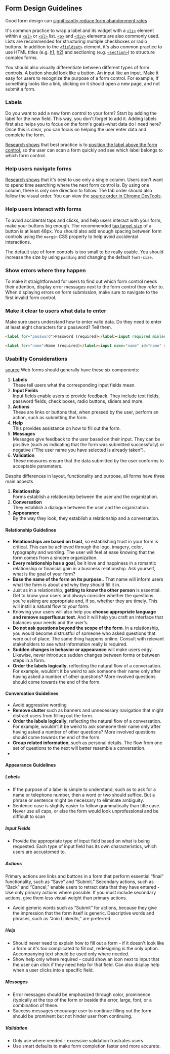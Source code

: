 ## Form Design Guidelines

Good form design can [significantly reduce form abandonment rates](https://baymard.com/blog/checkout-flow-average-form-fields)

It's common practice to wrap a label and its widget with a [`<li>`](https://developer.mozilla.org/en-US/docs/Web/HTML/Element/li) element within a [`<ul>`](https://developer.mozilla.org/en-US/docs/Web/HTML/Element/ul) or [`<ol>`](https://developer.mozilla.org/en-US/docs/Web/HTML/Element/ol) list. [`<p>`](https://developer.mozilla.org/en-US/docs/Web/HTML/Element/p) and [`<div>`](https://developer.mozilla.org/en-US/docs/Web/HTML/Element/div) elements are also commonly used. Lists are recommended for structuring multiple checkboxes or radio buttons. In addition to the [`<fieldset>`](https://developer.mozilla.org/en-US/docs/Web/HTML/Element/fieldset) element, it's also common practice to use HTML titles (e.g. [h1](https://developer.mozilla.org/en-US/docs/Web/HTML/Element/Heading_Elements), [h2](https://developer.mozilla.org/en-US/docs/Web/HTML/Element/Heading_Elements)) and sectioning (e.g. [`<section>`](https://developer.mozilla.org/en-US/docs/Web/HTML/Element/section)) to structure complex forms.

You should also visually differentiate between different types of form controls. A button should look like a button. An input like an input. Make it easy for users to recognize the purpose of a form control. For example, If something looks like a link, clicking on it should open a new page, and not submit a form.

### Labels

Do you want to add a new form control to your form? Start by adding the label for the new field. This way, you don't forget to add it. Adding labels first also helps you to focus on the form's goals–what data do I need here? Once this is clear, you can focus on helping the user enter data and complete the form.

[Research shows](https://ai.googleblog.com/2014/07/simple-is-better-making-your-web-forms.html) that best practice is to [position the label above the form control](https://www.uxmatters.com/mt/archives/2006/07/label-placement-in-forms.php), so the user can scan a form quickly and see which label belongs to which form control. 
### Help users navigate forms

[Research shows](https://baymard.com/blog/avoid-multi-column-forms) that it's best to use only a single column. Users don't want to spend time searching where the next form control is. By using one column, there is only one direction to follow. The tab order should also follow the visual order. You can view the [source order in Chrome DevTools](https://developer.chrome.com/blog/new-in-devtools-92/#source-order).
### Help users interact with forms

To avoid accidental taps and clicks, and help users interact with your form, make your buttons big enough. The recommended [tap target size](https://web.dev/articles/accessible-tap-targets) of a button is at least 48px. You should also add enough spacing between form controls using the `margin` CSS property to help avoid accidental interactions.

The default size of form controls is too small to be really usable. You should increase the size by using `padding` and changing the default `font-size`.

### Show errors where they happen

To make it straightforward for users to find out which form control needs their attention, display error messages next to the form control they refer to. When displaying errors on form submission, make sure to navigate to the first invalid form control.

### Make it clear to users what data to enter

Make sure users understand how to enter valid data. Do they need to enter at least eight characters for a password? Tell them.

```html
<label for="password">Password (required)</label><input required minlength="8" type="password" id="password" name="password" aria-describedby="password-minlength"><span id="password-minlength">Enter at least eight characters</span>
```

```html
<label for="name">Name (required)</label><input name="name" id="name" required>
```

### Usability Considerations
[source](https://www.smashingmagazine.com/2011/11/extensive-guide-web-form-usability/)
Web forms should generally have these six components:

1. **Labels**  
    These tell users what the corresponding input fields mean.
2. **Input Fields**  
    Input fields enable users to provide feedback. They include text fields, password fields, check boxes, radio buttons, sliders and more.
3. **Actions**  
    These are links or buttons that, when pressed by the user, perform an action, such as submitting the form.
4. **Help**  
    This provides assistance on how to fill out the form.
5. **Messages**  
    Messages give feedback to the user based on their input. They can be positive (such as indicating that the form was submitted successfully) or negative (“The user name you have selected is already taken”).
6. **Validation**  
    These measures ensure that the data submitted by the user conforms to acceptable parameters.

Despite differences in layout, functionality and purpose, all forms have three main aspects

1. **Relationship**  
    Forms establish a relationship between the user and the organization.
2. **Conversation**  
    They establish a dialogue between the user and the organization.
3. **Appearance**  
    By the way they look, they establish a relationship and a conversation.

#### Relationship Guidelines

- **Relationships are based on trust**, so establishing trust in your form is critical. This can be achieved through the logo, imagery, color, typography and wording. The user will feel at ease knowing that the form comes from a sincere organization.
- **Every relationship has a goal**, be it love and happiness in a romantic relationship or financial gain in a business relationship. Ask yourself, what is the goal of your form?
- **Base the name of the form on its purpose.**. That name will inform users what the form is about and why they should fill it in.
- Just as in a relationship, **getting to know the other person** is essential. Get to know your users and always consider whether the questions you’re asking are appropriate and, if so, whether they are timely. This will instill a natural flow to your form.
- Knowing your users will also help you **choose appropriate language and remove superfluous text**. And it will help you craft an interface that balances your needs and the user’s.
- **Do not ask questions beyond the scope of the form**. In a relationship, you would become distrustful of someone who asked questions that were out of place. The same thing happens online. Consult with relevant stakeholders to see what information really is required.
- **Sudden changes in behavior or appearance** will make users edgy. Likewise, never introduce sudden changes between forms or between steps in a form.
- **Order the labels logically**, reflecting the natural flow of a conversation. For example, wouldn’t it be weird to ask someone their name only after having asked a number of other questions? More involved questions should come towards the end of the form.

#### Conversation Guidelines

- Avoid aggressive wording
- **Remove clutter** such as banners and unnecessary navigation that might distract users from filling out the form.
- **Order the labels logically**, reflecting the natural flow of a conversation. For example, wouldn’t it be weird to ask someone their name only after having asked a number of other questions? More involved questions should come towards the end of the form.
- **Group related information**, such as personal details. The flow from one set of questions to the next will better resemble a conversation.
-
#### Appearance Guidelines
##### Labels
* If the purpose of a label is simple to understand, such as to ask for a name or telephone number, then a word or two should suffice. But a phrase or sentence might be necessary to eliminate ambiguity.
* Sentence case is slightly easier  to follow grammatically than title case. Never use all caps, or else the form would look unprofessional and be difficult to scan
##### Input Fields
- Provide the appropriate type of input field based on what is being requested. Each type of input field has its own characteristics, which users are accustomed to.
##### Actions
Primary actions are links and buttons in a form that perform essential “final” functionality, such as “Save” and “Submit.” Secondary actions, such as “Back” and “Cancel,” enable users to retract data that they have entered
	- Use only primary actions where possible. If you must include secondary actions, give them less visual weight than primary actions.
- Avoid generic words such as “Submit” for actions, because they give the impression that the form itself is generic. Descriptive words and phrases, such as “Join LinkedIn,” are preferred.
##### Help
* Should never need to explain how to fill out a form - if it doesn't look like a form or it's too complicated to fill out, redesigning is the only option. Accompanying text should be used only where needed.
* Show help only where required - could show an icon next to input that the user can click if they need help for that field. Can also display help when a user clicks into a specific field.

##### Messages
* Error messages should be emphasized through color, prominence (typically at the top of the form or beside the error, large, font, or a combination of these.
* Success messages encourage user to continue filling out the form - should be prominent but not hinder user from continuing.

##### Validation
* Only use where needed - excessive validation frustrates users.
* Use smart defaults to make form completion faster and more accurate.